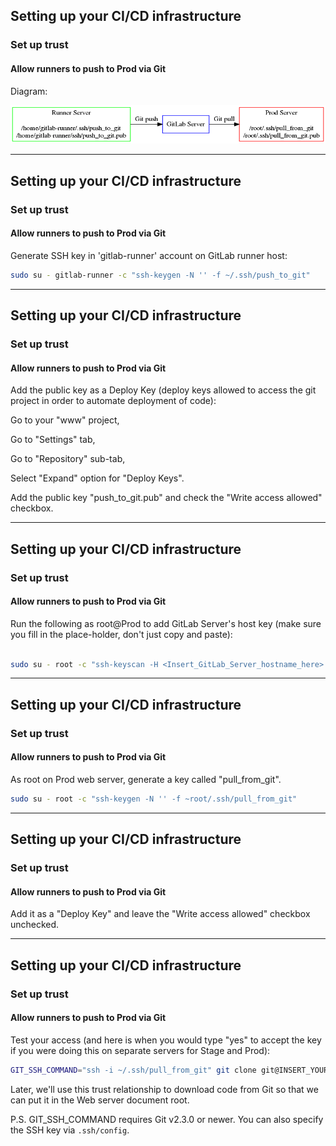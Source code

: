 ## Setting up your CI/CD infrastructure
### Set up trust
#### Allow runners to push to Prod via Git

Diagram:

![img](img/deploy-git.png)

---

## Setting up your CI/CD infrastructure
### Set up trust
#### Allow runners to push to Prod via Git


Generate SSH key in 'gitlab-runner' account on GitLab runner host:

```bash
sudo su - gitlab-runner -c "ssh-keygen -N '' -f ~/.ssh/push_to_git"
```
---
## Setting up your CI/CD infrastructure
### Set up trust
#### Allow runners to push to Prod via Git

Add the public key as a Deploy Key (deploy keys allowed to access the
git project in order to automate deployment of code):

Go to your "www" project,

Go to "Settings" tab,

Go to "Repository" sub-tab,

Select "Expand" option for "Deploy Keys".

Add the public key "push_to_git.pub" and check the "Write access allowed" checkbox.

---
## Setting up your CI/CD infrastructure
### Set up trust
#### Allow runners to push to Prod via Git

Run the following as root@Prod to add GitLab Server's host key (make sure you fill in the place-holder, don't just copy and paste):

```bash

sudo su - root -c "ssh-keyscan -H <Insert_GitLab_Server_hostname_here> >> ~/.ssh/known_hosts"
```

---
## Setting up your CI/CD infrastructure
### Set up trust
#### Allow runners to push to Prod via Git

As root on Prod web server, generate a key called "pull_from_git".

```bash
sudo su - root -c "ssh-keygen -N '' -f ~root/.ssh/pull_from_git"
```

---
## Setting up your CI/CD infrastructure
### Set up trust
#### Allow runners to push to Prod via Git

Add it as a "Deploy Key" and leave the "Write access allowed"
checkbox unchecked.

---
## Setting up your CI/CD infrastructure
### Set up trust
#### Allow runners to push to Prod via Git
Test your access (and here is when you would type "yes" to accept
the key if you were doing this on separate servers for Stage and Prod):

```bash
GIT_SSH_COMMAND="ssh -i ~/.ssh/pull_from_git" git clone git@INSERT_YOUR_GITLAB_SERVER_HOSTNAME_HERE:root/www.git /tmp/www
```
Later, we'll use this trust relationship to download code from Git
so that we can put it in the Web server document root.

P.S. GIT_SSH_COMMAND requires Git v2.3.0 or newer. You can also specify the SSH key via `.ssh/config`.
